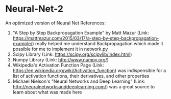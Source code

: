 # Neural-Net-2
An optimized version of Neural Net
References:
1.  "A Step by Step Backpropagation Example" by Matt Mazur (Link: https://mattmazur.com/2015/03/17/a-step-by-step-backpropagation-example/) really helped me understand Backpropagation which made it possible for me to implement it in network.py
2. Scipy Library (Link: https://scipy.org/scipylib/index.html)
3. Numpy Library (Link: http://www.numpy.org/) 
4. Wikipedia's Activation Function Page (Link: https://en.wikipedia.org/wiki/Activation_function) was indispensible for a list of activation functions, their derivatives, and other properties
5. Michael Nielson's "Neural Networks and Deep Learning" (Link: http://neuralnetworksanddeeplearning.com/) was a great source to learn about what was made here
